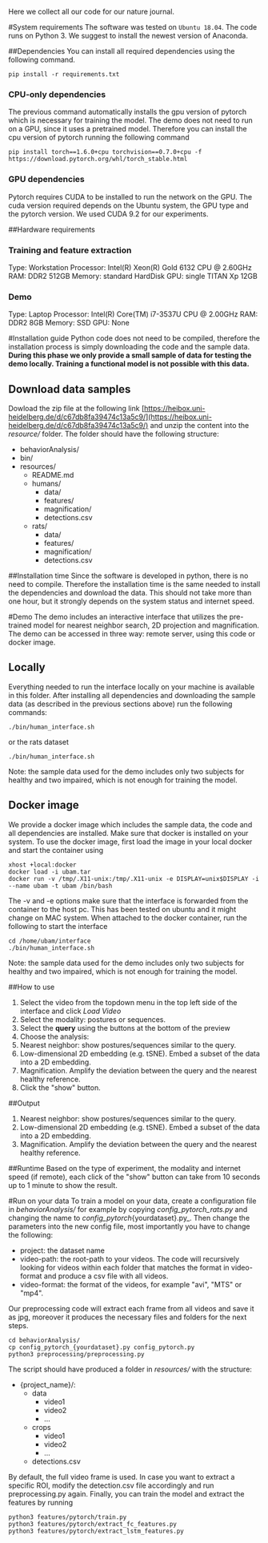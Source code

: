 Here we collect all our code for our nature journal.

#System requirements
The software was tested on `Ubuntu 18.04`.
The code runs on Python 3. We suggest to install the newest version of Anaconda.

##Dependencies
You can install all required dependencies using the following command.
```
pip install -r requirements.txt
```

### CPU-only dependencies
The previous command automatically installs the gpu version of pytorch which is necessary for training the model. The demo does not need to run on a GPU, since it uses a pretrained model. Therefore you can install the cpu version of pytorch running the following command
```
pip install torch==1.6.0+cpu torchvision==0.7.0+cpu -f https://download.pytorch.org/whl/torch_stable.html
```

### GPU dependencies
Pytorch requires CUDA to be installed to run the network on the GPU. The cuda version required depends on the Ubuntu system, the GPU type and the pytorch version. We used CUDA 9.2 for our experiments.

##Hardware requirements
### Training and feature extraction
Type: Workstation
Processor: Intel(R) Xeon(R) Gold 6132 CPU @ 2.60GHz
RAM: DDR2 512GB
Memory: standard HardDisk
GPU: single TITAN Xp 12GB

### Demo
Type: Laptop
Processor: Intel(R) Core(TM) i7-3537U CPU @ 2.00GHz
RAM: DDR2 8GB
Memory: SSD
GPU: None


#Installation guide
Python code does not need to be compiled, therefore the installation process is simply downloading the code and the sample data.
**During this phase we only provide a small sample of data for testing the demo locally. Training a functional model is not possible with this data.**

## Download data samples
Dowload the zip file at the following link
[https://heibox.uni-heidelberg.de/d/c67db8fa39474c13a5c9/](https://heibox.uni-heidelberg.de/d/c67db8fa39474c13a5c9/)
and unzip the content into the *resource/* folder. The folder should have the following structure:

- behaviorAnalysis/
- bin/
- resources/
  - README.md
  - humans/
    - data/
    - features/
    - magnification/
    - detections.csv
  - rats/
    - data/
    - features/
    - magnification/
    - detections.csv


##Installation time
Since the software is developed in python, there is no need to compile. Therefore the installation time is the same needed to install the dependencies and download the data. This should not take more than one hour, but it strongly depends on the system status and internet speed.

#Demo
The demo includes an interactive interface that utilizes the pre-trained model for nearest neighbor search, 2D projection and magnification.
The demo can be accessed in three way: remote server, using this code or docker image.

## Locally
Everything needed to run the interface locally on your machine is available in this folder. After installing all dependencies and downloading the sample data (as described in the previous sections above) run the following commands:
```
./bin/human_interface.sh
```
or the rats dataset
```
./bin/human_interface.sh
```

Note: the sample data used for the demo includes only two subjects for healthy and two impaired, which is not enough for training the model.

## Docker image
We provide a docker image which includes the sample data, the code and all dependencies are installed. Make sure that docker is installed on your system.
To use the docker image, first load the image in your local docker and start the container using
```
xhost +local:docker
docker load -i ubam.tar
docker run -v /tmp/.X11-unix:/tmp/.X11-unix -e DISPLAY=unix$DISPLAY -i --name ubam -t ubam /bin/bash
```
The -v and -e options make sure that the interface is forwarded from the container to the host pc. This has been tested on ubuntu and it might change on MAC system.
When attached to the docker container, run the following to start the interface
```
cd /home/ubam/interface
./bin/human_interface.sh
```
Note: the sample data used for the demo includes only two subjects for healthy and two impaired, which is not enough for training the model.

##How to use
1. Select the video from the topdown menu in the top left side of the interface and click _Load Video_
2. Select the modality: postures or sequences.
3. Select the **query** using the buttons at the bottom of the preview
4. Choose the analysis:
  1. Nearest neighbor: show postures/sequences similar to the query.
  2. Low-dimensional 2D embedding (e.g. tSNE). Embed a subset of the data into a 2D embedding.
  3. Magnification. Amplify the deviation between the query and the nearest healthy reference.
5. Click the "show" button.

##Output
1. Nearest neighbor: show postures/sequences similar to the query.
2. Low-dimensional 2D embedding (e.g. tSNE). Embed a subset of the data into a 2D embedding.
3. Magnification. Amplify the deviation between the query and the nearest healthy reference.

##Runtime
Based on the type of experiment, the modality and internet speed (if remote), each click of the "show" button can take from 10 seconds up to 1 minute to show the result.

#Run on your data
To train a model on your data, create a configuration file in _behaviorAnalysis/_ for example by copying _config_pytorch_rats.py_ and changing the name to _config_pytorch_{yourdataset}.py_. Then change the parameters into the new config file, most importantly you have to change the following:
- project: the dataset name
- video-path: the root-path to your videos. The code will recursively looking for videos within each folder that matches the format in video-format and produce a csv file with all videos.
- video-format: the format of the videos, for example "avi", "MTS" or "mp4".

Our preprocessing code will extract each frame from all videos and save it as jpg, moreover it produces the necessary files and folders for the next steps.
```
cd behaviorAnalysis/
cp config_pytorch_{yourdataset}.py config_pytorch.py
python3 preprocessing/preprocessing.py
```

The script should have produced a folder in _resources/_ with the structure:
- {project_name}/:
  - data
    - video1
    - video2
    - ...
  - crops
    - video1
    - video2
    - ...
  - detections.csv

By default, the full video frame is used. In case you want to extract a specific ROI, modify the detection.csv file accordingly and run preprocessing.py again.
Finally, you can train the model and extract the features by running
```
python3 features/pytorch/train.py
python3 features/pytorch/extract_fc_features.py
python3 features/pytorch/extract_lstm_features.py
```


